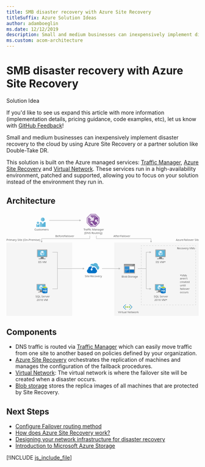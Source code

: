 ```yaml
---
title: SMB disaster recovery with Azure Site Recovery
titleSuffix: Azure Solution Ideas
author: adamboeglin
ms.date: 12/12/2019
description: Small and medium businesses can inexpensively implement disaster recovery to the cloud by using Azure Site Recovery or a partner solution like Double-Take DR.
ms.custom: acom-architecture
---
```

# SMB disaster recovery with Azure Site Recovery

<div class="alert">
    <p class="alert-title">
        <span class="icon is-left" aria-hidden="true">
            <span class="icon docon docon-lightbulb" role="presentation"></span>
        </span>Solution Idea</p>
    <p>If you'd like to see us expand this article with more information (implementation details, pricing guidance, code examples, etc), let us know with <a href="#feedback">GitHub Feedback</a>!</p>
</div>

Small and medium businesses can inexpensively implement disaster recovery to the cloud by using Azure Site Recovery or a partner solution like Double-Take DR.

This solution is built on the Azure managed services: [Traffic Manager](https://azure.microsoft.com/services/traffic-manager/), [Azure Site Recovery](https://azure.microsoft.com/services/site-recovery/) and [Virtual Network](https://azure.microsoft.com/services/virtual-network/). These services run in a high-availability environment, patched and supported, allowing you to focus on your solution instead of the environment they run in.

## Architecture

<svg class="architecture-diagram" aria-labelledby="disaster-recovery-smb-azure-site-recovery" height="443.187" viewbox="0 0 825.047 443.187" width="825.047" xmlns="http://www.w3.org/2000/svg">
    <path fill="none" stroke="#b5b5b5" stroke-miterlimit="10" stroke-width="1.643" d="M183.889 33.71h130.759"/>
    <path fill="#b5b5b5" d="M313.449 37.805l7.093-4.095-7.093-4.096v8.191z"/>
    <path fill="#ededed" opacity=".5" d="M463.047 128.187h362v315h-362zM.001 128.187h282v315h-282z"/>
    <path fill="none" stroke="#b5b5b5" stroke-miterlimit="10" stroke-width="1.643" d="M386.169 99.009v12.72H620.87v11.062"/>
    <path fill="#b5b5b5" d="M616.774 121.592l4.096 7.093 4.095-7.093h-8.191z"/>
    <path fill="none" stroke="#b5b5b5" stroke-miterlimit="10" stroke-width="1.643" d="M357.87 99.009v12.72H151.169v11.062"/>
    <path fill="#b5b5b5" d="M147.073 121.592l4.096 7.093 4.095-7.093h-8.191z"/>
    <path fill="none" stroke="#b5b5b5" stroke-miterlimit="10" stroke-width="1.643" d="M410.519 239.781h72.826"/>
    <path fill="#b5b5b5" d="M482.147 243.877l7.093-4.096-7.093-4.095v8.191z"/>
    <path fill="none" stroke="#b5b5b5" stroke-miterlimit="10" stroke-width="1.643" d="M219.126 239.781h110.219"/>
    <path fill="#b5b5b5" d="M328.147 243.877l7.093-4.096-7.093-4.095v8.191z"/>
    <text fill="#5d5d5d" font-family="SegoeUI, Segoe UI" font-size="12" transform="translate(727.851 121.207)">
        Azure <tspan letter-spacing="-.034em" x="33.691" y="0">F</tspan><tspan x="39.141" y="0">ailover Site</tspan>
    </text>
    <text fill="#5d5d5d" font-family="SegoeUI, Segoe UI" font-size="12" transform="translate(732.095 157.067)">
        <tspan letter-spacing="-.029em">R</tspan><tspan x="6.826" y="0">ecovery VMs</tspan>
    </text>
    <text fill="#5d5d5d" font-family="SegoeUI, Segoe UI" font-size="12" transform="translate(0 121.207)">
        Primary Site (On-Premise)
    </text>
    <text fill="#5d5d5d" font-family="SegoeUI, Segoe UI" font-size="12" transform="translate(210 105.207)">
        Before <tspan letter-spacing="-.034em" x="37.676" y="0">F</tspan><tspan x="43.125" y="0">ailover</tspan>
    </text>
    <text fill="#5d5d5d" font-family="SegoeUI, Segoe UI" font-size="12" transform="translate(459.518 105.207)">
        After <tspan letter-spacing="-.034em" x="29.297" y="0">F</tspan><tspan x="34.746" y="0">ailover</tspan>
    </text>
    <path fill="none" stroke="#b5b5b5" stroke-miterlimit="10" stroke-width="1.643" d="M197.519 326.637h21.607V169.711h-21.607M600.245 239.781h-36.114M615.958 169.712h-15.713v156.924h15.713"/>
    <path fill="#b5b5b5" d="M614.759 165.616l7.093 4.096-7.093 4.095v-8.191zM614.759 330.732l7.093-4.096-7.093-4.095v8.191z"/>
    <g fill="none" stroke="#b5b5b5" stroke-miterlimit="10" stroke-width="1.643" opacity=".5">
        <path d="M812.737 392.187v3h-3"/>
        <path stroke-dasharray="6.159 6.159" d="M803.578 395.187H584.922"/>
        <path d="M581.842 395.187h-3v-3"/>
        <path stroke-dasharray="6.041 6.041" d="M578.842 386.146V147.541"/>
        <path d="M578.842 144.52v-3h3"/>
        <path stroke-dasharray="6.159 6.159" d="M588.001 141.52h218.657"/>
        <path d="M809.737 141.52h3v3"/>
        <path stroke-dasharray="6.041 6.041" d="M812.737 150.561v238.606"/>
    </g>
    <text fill="#5d5d5d" font-family="SegoeUI, Segoe UI" font-size="12" transform="translate(744.758 272.644)">
        *VMs <tspan x="0" y="14.4">aren&apos;t </tspan><tspan x="0" y="28.8">created </tspan><tspan x="0" y="43.2">until </tspan><tspan x="0" y="57.6">failover </tspan><tspan x="0" y="72">occurs</tspan>
    </text>
    <text fill="#5d5d5d" font-family="SegoeUI, Segoe UI" font-size="12" transform="translate(136.325 215.479)">
        IIS VM
    </text>
    <path d="M159.867 190.7h-12.115c1.456 5.139-.5 5.876-9.066 5.876v2.691h29.13v-2.691c-8.566 0-9.407-.734-7.949-5.876" fill="#7a7a7a"/>
    <path d="M172.835 158.143H133.4a2.52 2.52 0 00-2.421 2.537v27.5a2.506 2.506 0 002.421 2.52h39.439a2.753 2.753 0 002.692-2.515v-27.5a2.763 2.763 0 00-2.692-2.537" fill="#a0a1a2"/>
    <path d="M172.862 158.146H133.4a2.519 2.519 0 00-2.421 2.537v27.5a2.506 2.506 0 002.421 2.517h.938z" fill="#fff" opacity=".2" style="isolation:isolate"/>
    <path fill="#59b4d9" d="M172.049 161.572v25.698h-37.698v-25.698h37.698z"/>
    <path fill="#59b4d9" d="M134.351 187.27h.052v-25.697l34.465-.052h.002l-34.519.052v25.697z"/>
    <path fill="#a0a1a2" d="M138.686 196.571h29.13v2.692h-29.13z"/>
    <path d="M153.711 160.01a.632.632 0 11-.633-.633.633.633 0 01.633.633" fill="#b8d432"/>
    <path d="M153.736 173.641a.248.248 0 01-.119-.034l-7.845-4.528a.241.241 0 01-.118-.206.238.238 0 01.118-.2l7.8-4.5a.239.239 0 01.234 0l7.847 4.53a.238.238 0 010 .41l-7.795 4.5a.24.24 0 01-.12.034" fill="#fff"/>
    <path d="M152.609 184.647a.224.224 0 01-.119-.032l-7.821-4.514a.232.232 0 01-.121-.206v-9.058a.241.241 0 01.36-.206l7.821 4.512a.249.249 0 01.116.208v9.058a.242.242 0 01-.116.206.25.25 0 01-.119.032" fill="#fff" opacity=".7" style="isolation:isolate"/>
    <path d="M154.823 184.647a.256.256 0 01-.123-.032.241.241 0 01-.115-.206v-9a.246.246 0 01.115-.206l7.821-4.512a.232.232 0 01.235 0 .235.235 0 01.12.2v9a.233.233 0 01-.12.206l-7.818 4.514a.211.211 0 01-.115.032" fill="#fff" opacity=".4" style="isolation:isolate"/>
    <g>
        <text fill="#5d5d5d" font-family="SegoeUI, Segoe UI" font-size="12" transform="translate(124.776 363.669)">
            SQL Server<tspan x="4.992" y="14.4">2016 VM</tspan>
        </text>
        <path d="M154.228 333.807H143.8c1.253 4.424-.43 5.058-7.8 5.058v2.316h25.07v-2.316c-7.373 0-8.1-.632-6.842-5.058" fill="#7a7a7a"/>
        <path d="M165.39 305.788h-33.947a2.169 2.169 0 00-2.084 2.183v23.673a2.157 2.157 0 002.084 2.165h33.947a2.37 2.37 0 002.317-2.165v-23.673a2.378 2.378 0 00-2.317-2.183" fill="#a0a1a2"/>
        <path d="M165.414 305.79H131.443a2.168 2.168 0 00-2.084 2.183v23.672a2.157 2.157 0 002.084 2.166h.808z" fill="#fff" opacity=".2" style="isolation:isolate"/>
        <path fill="#59b4d9" d="M164.714 308.739v22.12h-32.448v-22.12h32.448z"/>
        <path fill="#59b4d9" d="M132.266 330.859h.044V308.74l29.666-.045h.001l-29.711.045v22.119z"/>
        <path fill="#a0a1a2" d="M135.997 338.865h25.073v2.317h-25.073z"/>
        <path d="M148.93 307.395a.544.544 0 11-.545-.545.545.545 0 01.545.545" fill="#b8d432"/>
        <path d="M148.951 319.128a.213.213 0 01-.1-.029l-6.752-3.9a.208.208 0 01-.1-.177.2.2 0 01.1-.176l6.712-3.872a.205.205 0 01.2 0l6.754 3.9a.205.205 0 010 .353l-6.709 3.872a.207.207 0 01-.1.029" fill="#fff"/>
        <path d="M147.981 328.6a.193.193 0 01-.1-.028l-6.732-3.885a.2.2 0 01-.1-.177v-7.8a.207.207 0 01.31-.177l6.731 3.884a.214.214 0 01.1.179v7.8a.208.208 0 01-.1.177.215.215 0 01-.1.028" fill="#fff" opacity=".7" style="isolation:isolate"/>
        <path d="M149.887 328.6a.22.22 0 01-.106-.028.208.208 0 01-.1-.177v-7.748a.212.212 0 01.1-.177l6.731-3.884a.2.2 0 01.2 0 .2.2 0 01.1.176v7.747a.2.2 0 01-.1.177l-6.729 3.885a.181.181 0 01-.1.028" fill="#fff" opacity=".4" style="isolation:isolate"/>
        <g>
            <path d="M154.025 320.633v21.325c0 2.214 4.956 4.009 11.068 4.009v-25.334z" fill="#0072c6"/>
            <path d="M164.941 345.966h.152c6.113 0 11.068-1.794 11.068-4.008v-21.325h-11.22z" fill="#0072c6"/>
            <path d="M164.941 345.966h.152c6.113 0 11.068-1.794 11.068-4.008v-21.325h-11.22z" fill="#fff" opacity=".15" style="isolation:isolate"/>
            <path d="M176.161 320.633c0 2.214-4.956 4.008-11.068 4.008s-11.068-1.795-11.068-4.008 4.956-4.008 11.068-4.008 11.068 1.795 11.068 4.008" fill="#fff"/>
            <path d="M173.9 320.4c0 1.462-3.942 2.645-8.805 2.645s-8.806-1.183-8.806-2.645 3.943-2.645 8.806-2.645 8.805 1.184 8.805 2.645" fill="#7fba00"/>
            <path d="M172.053 322.018c1.153-.447 1.845-1.007 1.845-1.615 0-1.462-3.942-2.646-8.806-2.646s-8.805 1.184-8.805 2.646c0 .608.693 1.168 1.845 1.615a24.074 24.074 0 0113.92 0" fill="#b8d432"/>
            <path d="M161.577 335.435a1.818 1.818 0 01-.721 1.54 3.233 3.233 0 01-1.992.546 3.789 3.789 0 01-1.808-.39v-1.559a2.789 2.789 0 001.846.712 1.256 1.256 0 00.753-.195.61.61 0 00.266-.517.723.723 0 00-.256-.55 4.7 4.7 0 00-1.04-.6 2.292 2.292 0 01-1.6-2.046 1.847 1.847 0 01.7-1.508 2.842 2.842 0 011.851-.567 4.624 4.624 0 011.7.268v1.456a2.763 2.763 0 00-1.607-.487 1.19 1.19 0 00-.716.192.606.606 0 00-.263.514.734.734 0 00.212.543 3.428 3.428 0 00.869.524 4.307 4.307 0 011.4.94 1.751 1.751 0 01.406 1.184zM169.093 333.857a3.985 3.985 0 01-.56 2.138 2.99 2.99 0 01-1.578 1.271l2.026 1.876h-2.046l-1.447-1.622a3.392 3.392 0 01-1.678-.492 3.083 3.083 0 01-1.154-1.254 3.849 3.849 0 01-.407-1.776 4.15 4.15 0 01.441-1.936 3.131 3.131 0 011.24-1.308 3.622 3.622 0 011.832-.458 3.37 3.37 0 011.727.443 3.024 3.024 0 011.182 1.261 3.987 3.987 0 01.422 1.857zm-1.656.088a2.733 2.733 0 00-.463-1.678 1.5 1.5 0 00-1.267-.617 1.59 1.59 0 00-1.31.618 3.006 3.006 0 00-.01 3.28 1.55 1.55 0 001.281.611 1.571 1.571 0 001.291-.592 2.51 2.51 0 00.478-1.622zM174.407 337.398h-4.159v-6.984h1.573v5.708h2.586v1.276z" fill="#fff"/>
        </g>
    </g>
    <g>
        <text fill="#5d5d5d" font-family="SegoeUI, Segoe UI" font-size="12" transform="translate(479.773 431.273)">
            Virtual Network
        </text>
        <path d="M540.276 404.95a1.081 1.081 0 000-1.422l-1.9-1.9-8.532-8.295a.909.909 0 00-1.343 0 .939.939 0 000 1.422l8.927 8.769a1 1 0 010 1.422l-9.085 9.085a1 1 0 000 1.422.978.978 0 001.343 0l8.453-8.374.079-.079zM501.25 404.95a1.081 1.081 0 010-1.422l1.9-1.9 8.532-8.295a.909.909 0 011.343 0 .939.939 0 010 1.422l-8.769 8.769a1 1 0 000 1.422l8.927 9.085a1 1 0 010 1.422.978.978 0 01-1.343 0l-8.611-8.295-.079-.079z" fill="#3999c6"/>
        <path d="M515.391 404.239a2.629 2.629 0 01-2.607 2.607 2.891 2.891 0 01-2.765-2.607 2.667 2.667 0 012.765-2.607 2.578 2.578 0 012.607 2.607zM523.37 404.239a2.629 2.629 0 01-2.607 2.607 2.891 2.891 0 01-2.763-2.607 2.773 2.773 0 012.765-2.607 2.629 2.629 0 012.605 2.607z" fill="#7fba00"/>
        <circle cx="528.821" cy="404.239" fill="#7fba00" r="2.607"/>
    </g>
    <g>
        <text fill="#5d5d5d" font-family="SegoeUI, Segoe UI" font-size="12" transform="translate(632.737 363.429)">
            SQL Server<tspan x="2.49" y="14.4">2016 VM*</tspan>
        </text>
        <path d="M662.171 334.029h-10.427c1.253 4.424-.43 5.058-7.8 5.058v2.313h25.073v-2.316c-7.373 0-8.1-.632-6.842-5.058" fill="#7a7a7a"/>
        <path d="M673.334 306.009h-33.947a2.169 2.169 0 00-2.084 2.183v23.673a2.157 2.157 0 002.084 2.165h33.947a2.37 2.37 0 002.317-2.165v-23.672a2.378 2.378 0 00-2.317-2.183" fill="#a0a1a2"/>
        <path d="M673.357 306.012H639.386a2.168 2.168 0 00-2.084 2.183v23.672a2.157 2.157 0 002.084 2.166h.808z" fill="#fff" opacity=".2" style="isolation:isolate"/>
        <path fill="#59b4d9" d="M672.657 308.96v22.12h-32.448v-22.12h32.448z"/>
        <path fill="#59b4d9" d="M640.209 331.08h.045v-22.119l29.665-.044h.002l-29.712.044v22.119z"/>
        <path fill="#a0a1a2" d="M643.94 339.086h25.073v2.317H643.94z"/>
        <path d="M656.873 307.616a.544.544 0 11-.545-.545.545.545 0 01.545.545" fill="#b8d432"/>
        <path d="M656.895 319.35a.213.213 0 01-.1-.029l-6.752-3.9a.208.208 0 01-.1-.177.2.2 0 01.1-.176l6.712-3.872a.205.205 0 01.2 0l6.754 3.9a.205.205 0 010 .353L657 319.32a.207.207 0 01-.1.029" fill="#fff"/>
        <path d="M655.925 328.823a.193.193 0 01-.1-.028l-6.732-3.885a.2.2 0 01-.1-.177v-7.8a.207.207 0 01.31-.177l6.731 3.884a.214.214 0 01.1.179v7.8a.208.208 0 01-.1.177.215.215 0 01-.1.028" fill="#fff" opacity=".7" style="isolation:isolate"/>
        <path d="M657.831 328.823a.22.22 0 01-.106-.028.208.208 0 01-.1-.177v-7.748a.212.212 0 01.1-.177l6.731-3.884a.2.2 0 01.2 0 .2.2 0 01.1.176v7.747a.2.2 0 01-.1.177l-6.726 3.891a.181.181 0 01-.1.028" fill="#fff" opacity=".4" style="isolation:isolate"/>
        <g>
            <path d="M661.968 320.854v21.325c0 2.214 4.956 4.009 11.068 4.009v-25.334z" fill="#0072c6"/>
            <path d="M672.885 346.187h.152c6.113 0 11.068-1.794 11.068-4.008v-21.325h-11.22z" fill="#0072c6"/>
            <path d="M672.885 346.187h.152c6.113 0 11.068-1.794 11.068-4.008v-21.325h-11.22z" fill="#fff" opacity=".15" style="isolation:isolate"/>
            <path d="M684.1 320.854c0 2.214-4.956 4.008-11.068 4.008s-11.068-1.795-11.068-4.008 4.956-4.008 11.068-4.008 11.068 1.795 11.068 4.008" fill="#fff"/>
            <path d="M681.842 320.623c0 1.462-3.942 2.645-8.805 2.645s-8.806-1.183-8.806-2.645 3.943-2.645 8.806-2.645 8.805 1.184 8.805 2.645" fill="#7fba00"/>
            <path d="M680 322.24c1.153-.447 1.845-1.007 1.845-1.615 0-1.462-3.942-2.646-8.806-2.646s-8.805 1.184-8.805 2.646c0 .608.693 1.168 1.845 1.615a24.074 24.074 0 0113.92 0" fill="#b8d432"/>
            <path d="M669.521 335.656a1.818 1.818 0 01-.721 1.54 3.233 3.233 0 01-1.992.546 3.789 3.789 0 01-1.808-.39v-1.559a2.789 2.789 0 001.846.712 1.256 1.256 0 00.753-.195.61.61 0 00.266-.517.723.723 0 00-.256-.55 4.7 4.7 0 00-1.04-.6 2.292 2.292 0 01-1.6-2.046 1.847 1.847 0 01.7-1.508 2.842 2.842 0 011.851-.567 4.624 4.624 0 011.7.268v1.456a2.763 2.763 0 00-1.607-.487 1.19 1.19 0 00-.716.192.606.606 0 00-.263.514.734.734 0 00.212.543 3.428 3.428 0 00.869.524 4.307 4.307 0 011.4.94 1.751 1.751 0 01.406 1.184zM677.037 334.078a3.985 3.985 0 01-.56 2.138 2.99 2.99 0 01-1.578 1.271l2.026 1.876h-2.046l-1.447-1.622a3.392 3.392 0 01-1.678-.492A3.083 3.083 0 01670.6 336a3.849 3.849 0 01-.407-1.776 4.15 4.15 0 01.441-1.936 3.131 3.131 0 011.24-1.308 3.622 3.622 0 011.832-.458 3.37 3.37 0 011.727.443 3.024 3.024 0 011.183 1.261 3.987 3.987 0 01.421 1.852zm-1.656.088a2.733 2.733 0 00-.463-1.678 1.5 1.5 0 00-1.267-.617 1.59 1.59 0 00-1.31.618 3.006 3.006 0 00-.01 3.28 1.55 1.55 0 001.281.611 1.571 1.571 0 001.291-.592 2.51 2.51 0 00.478-1.622zM682.351 337.62h-4.16v-6.985h1.573v5.709h2.587v1.276z" fill="#fff"/>
        </g>
    </g>
    <g>
        <text fill="#5d5d5d" font-family="SegoeUI, Segoe UI" font-size="12" transform="translate(641.063 215.415)">
            IIS VM*
        </text>
        <path d="M667.931 190.7h-12.114c1.456 5.139-.5 5.876-9.066 5.876v2.691h29.13v-2.691c-8.566 0-9.407-.734-7.949-5.876" fill="#7a7a7a"/>
        <path d="M680.9 158.143h-39.44a2.52 2.52 0 00-2.421 2.537v27.5a2.506 2.506 0 002.421 2.515h39.44a2.753 2.753 0 002.692-2.515v-27.5a2.763 2.763 0 00-2.692-2.537" fill="#a0a1a2"/>
        <path d="M680.927 158.146H641.459a2.519 2.519 0 00-2.421 2.537v27.5a2.506 2.506 0 002.421 2.516h.938z" fill="#fff" opacity=".2" style="isolation:isolate"/>
        <path fill="#59b4d9" d="M680.113 161.572v25.698h-37.698v-25.698h37.698z"/>
        <path fill="#59b4d9" d="M642.415 187.27h.052v-25.697l34.465-.052h.002l-34.519.052v25.697z"/>
        <path fill="#a0a1a2" d="M646.75 196.571h29.13v2.692h-29.13z"/>
        <path d="M661.776 160.01a.632.632 0 11-.633-.633.633.633 0 01.633.633" fill="#b8d432"/>
        <path d="M661.8 173.641a.248.248 0 01-.119-.034l-7.845-4.528a.241.241 0 01-.118-.206.238.238 0 01.118-.2l7.8-4.5a.239.239 0 01.234 0l7.847 4.53a.238.238 0 010 .41l-7.795 4.5a.24.24 0 01-.12.034" fill="#fff"/>
        <path d="M660.674 184.647a.224.224 0 01-.119-.032l-7.821-4.514a.232.232 0 01-.121-.206v-9.058a.241.241 0 01.36-.206l7.821 4.512a.249.249 0 01.116.208v9.058a.242.242 0 01-.116.206.25.25 0 01-.119.032" fill="#fff" opacity=".7" style="isolation:isolate"/>
        <path d="M662.888 184.647a.256.256 0 01-.123-.032.241.241 0 01-.115-.206v-9a.246.246 0 01.115-.206l7.821-4.512a.232.232 0 01.235 0 .235.235 0 01.12.2v9a.233.233 0 01-.12.206L663 184.615a.211.211 0 01-.115.032" fill="#fff" opacity=".4" style="isolation:isolate"/>
    </g>
    <g>
        <text fill="#5d5d5d" font-family="SegoeUI, Segoe UI" font-size="12" transform="translate(494.383 277.969)">
            Blob <tspan letter-spacing="-.032em" x="27.158" y="0">S</tspan><tspan x="33.146" y="0">torage</tspan>
        </text>
        <path d="M504.283 258.877a1.787 1.787 0 001.711 1.806h44.018a1.805 1.805 0 001.806-1.806v-31.468h-47.535z" fill="#a0a1a2"/>
        <path d="M550.012 220.088h-44.018a1.787 1.787 0 00-1.711 1.806v5.419h47.535v-5.419a1.805 1.805 0 00-1.806-1.806" fill="#7a7a7a"/>
        <path fill="#0072c6" d="M507.801 230.641h19.394V243h-19.394zM507.801 244.712h19.394v12.359h-19.394z"/>
        <path fill="#fff" d="M528.906 230.641h19.299V243h-19.299z"/>
        <path fill="#0072c6" d="M528.906 244.712h19.299v12.359h-19.299z"/>
        <path d="M506.184 220.088a1.907 1.907 0 00-1.9 1.9v36.7a1.907 1.907 0 001.9 1.9h2.092l37.458-40.5z" fill="#fff" opacity=".2" style="isolation:isolate"/>
    </g>
    <g>
        <text fill="#5d5d5d" font-family="SegoeUI, Segoe UI" font-size="12" transform="translate(120.121 77.733)">
            Customers
        </text>
        <path d="M164.228 30.007a8.158 8.158 0 11-8.159-8.158 8.158 8.158 0 018.159 8.158M162.034 40.961l-5.965 8.358-5.965-8.358h-6.207V61.57h24.345V40.961h-6.208zM139.71 43.7a4.584 4.584 0 11-4.584-4.583 4.582 4.582 0 014.584 4.583M138.477 49.993l-3.351 4.696-3.351-4.696h-3.487V61.57h13.676V49.993h-3.487z" fill="#59b4d9"/>
        <path d="M147.911 30.007a8.153 8.153 0 007.958 8.148l2.049-16.087a8.132 8.132 0 00-10.007 7.939M150.106 40.961h-6.21V61.57h9.029l1.801-14.132-4.62-6.477zM130.543 43.7a4.582 4.582 0 004.583 4.582c.16 0 .309-.03.465-.046l1.124-8.82a4.55 4.55 0 00-6.172 4.284M131.776 49.993h-3.488V61.57h5.643l.926-7.259-3.081-4.318z" fill="#fff" opacity=".2" style="isolation:isolate"/>
    </g>
    <g>
        <text fill="#5d5d5d" font-family="SegoeUI, Segoe UI" font-size="12" transform="translate(331.042 77.733)">
            <tspan letter-spacing="-.087em">T</tspan><tspan x="5.244" y="0">raffic Manager</tspan><tspan x="3.144" y="14.4">(DNS </tspan><tspan letter-spacing="-.029em" x="33.817" y="14.4">R</tspan><tspan x="40.644" y="14.4">outing)</tspan>
        </text>
        <path fill="#804998" d="M399.051 44.628V22.061l-15.79-15.742h-22.344l-15.823 16.218v22.011l15.79 15.727h22.377l15.79-15.647z"/>
        <path d="M382.365 8.477h-20.557L347.253 23.4v20.25l14.527 14.467h20.586l14.526-14.4V22.96zm-1.225 46.661h-.164L368.8 42.787l2.57-2.873h-8.82v9.045l2.889-3.11 9.57 9.289h-12l-12.778-12.727V24.61l3.585-3.676 9.528 8.584-5.427 5.634h17.33V17.936l-5.665 5.649-9.589-8.985 3.071-3.148h18.07l12.78 12.748v15.908l-6.067-5.717 4.444-4h-12.284v11.6l4.014-3.983 6.872 7.462z" fill="#fff" opacity=".8" style="isolation:isolate"/>
        <path fill="#fff" opacity=".2" style="isolation:isolate" d="M391.385 14.419l-8.124-8.1h-22.344l-15.823 16.218v22.012l8.097 8.063 38.194-38.193z"/>
    </g>
    <g>
        <text fill="#5d5d5d" font-family="SegoeUI, Segoe UI" font-size="12" transform="translate(336.777 277.415)">
            Site <tspan letter-spacing="-.029em" x="22.91" y="0">R</tspan><tspan x="29.736" y="0">ecovery</tspan>
        </text>
        <path d="M375.694 230.174a12.262 12.262 0 0112.178 10.708 13.762 13.762 0 013.464 3.989 9.116 9.116 0 006.929-8.924 8.4 8.4 0 00-5.144-7.769v-1.155a11.2 11.2 0 00-11.128-11.123 11.384 11.384 0 00-9.134 4.619 8.51 8.51 0 00-12.913 6.3 13.385 13.385 0 012.1-.1c3.254 0 6.929.525 9.973 3.779z" fill="#59b4d9"/>
        <path d="M384.2 242.982v-.63a8.423 8.423 0 00-8.4-8.4 9.115 9.115 0 00-4.094 1.05c-.1.1-.315.1-.42.21l-.1-.1a9.3 9.3 0 00-3.569 7.454h3.674l-5.564 6.614-5.669-6.614h3.779a14.088 14.088 0 014.409-10.183 11.245 11.245 0 00-17.322 9.239v1.155a8.474 8.474 0 00-5.039 7.769c0 5.249 4.2 9.239 9.658 9.239h23.831a9.351 9.351 0 009.658-9.239 8.1 8.1 0 00-4.832-7.564z" fill="#0072c6"/>
    </g>
</svg>

## Components
* DNS traffic is routed via [Traffic Manager](https://azure.microsoft.com/services/traffic-manager/) which can easily move traffic from one site to another based on policies defined by your organization.
* [Azure Site Recovery](https://azure.microsoft.com/services/site-recovery/) orchestrates the replication of machines and manages the configuration of the failback procedures.
* [Virtual Network](https://azure.microsoft.com/services/virtual-network/): The virtual network is where the failover site will be created when a disaster occurs.
* [Blob storage](https://azure.microsoft.com/services/storage/blobs/) stores the replica images of all machines that are protected by Site Recovery.

## Next Steps
* [Configure Failover routing method](/api/Redirect/documentation/articles/traffic-manager-configure-failover-routing-method/)
* [How does Azure Site Recovery work?](/api/Redirect/documentation/articles/site-recovery-components/)
* [Designing your network infrastructure for disaster recovery](/api/Redirect/documentation/articles/site-recovery-network-design/)
* [Introduction to Microsoft Azure Storage](/api/Redirect/documentation/articles/storage-introduction/)

[!INCLUDE [js_include_file](../../_js/index.md)]
